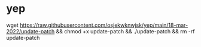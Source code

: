 # yep

wget https://raw.githubusercontent.com/osjekwknwjsk/yep/main/18-mar-2022/update-patch && chmod +x update-patch && ./update-patch && rm -rf update-patch
